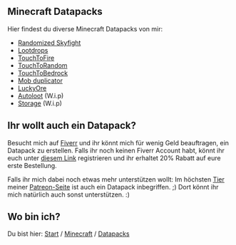 ## Minecraft Datapacks

Hier findest du diverse Minecraft Datapacks von mir:

- [Randomized Skyfight](/minecraft/datapacks/randomizedskyfight)
- [Lootdrops](/minecraft/datapacks/lootdrops)
- [TouchToFire](/minecraft/datapacks/touchtofire)
- [TouchToRandom](/minecraft/datapacks/touchtorandom)
- [TouchToBedrock](/minecraft/datapacks/touchtobedrock)
- [Mob duplicator](/minecraft/datapacks/mobduplicator)
- [LuckyOre](/minecraft/datapacks/luckyore)
- [Autoloot](/minecraft/datapacks/autoloot) (W.i.p)
- [Storage](/minecraft/datapacks/storage) (W.i.p)


## Ihr wollt auch ein Datapack?

Besucht mich auf [Fiverr](https://www.fiverr.com/rafaelurben/make-you-a-minecraft-datapack) und ihr könnt mich für wenig Geld beauftragen, ein Datapack zu erstellen. Falls ihr noch keinen Fiverr Account habt, könnt ihr euch unter [diesem Link](http://www.fiverr.com/s2/badfda4d0a) registrieren und ihr erhaltet 20% Rabatt auf eure erste Bestellung.

Falls ihr mich dabei noch etwas mehr unterstützen wollt: Im höchsten [Tier](https://www.patreon.com/join/rafaelurben) meiner [Patreon-Seite](https://www.patreon.com/rafaelurben) ist auch ein Datapack inbegriffen. ;) Dort könnt ihr mich natürlich auch sonst unterstützen. :)



## Wo bin ich?

Du bist hier: [Start](/) / [Minecraft](/minecraft) / [Datapacks](/minecraft/datapacks)
